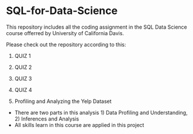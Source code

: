 # SQL-for-Data-Science

This repository includes all the coding assignment in the SQL Data Science course offerred by University of California Davis.  
  
Please check out the repository according to this:  
1) QUIZ 1  
2) QUIZ 2  
3) QUIZ 3  
4) QUIZ 4  
  
5) Profiling and Analyzing the Yelp Dataset  
  - There are two parts in this analysis 1) Data Profiling and Understanding, 2) Inferences and Analysis  
  - All skills learn in this course are applied in this project

